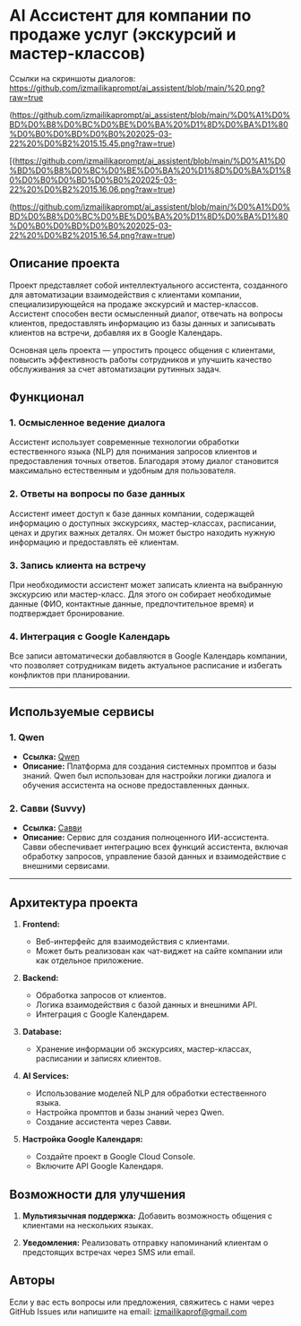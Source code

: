 # AI Ассистент для компании по продаже услуг (экскурсий и мастер-классов)

Ссылки на скриншоты диалогов:
https://github.com/izmailikaprompt/ai_assistent/blob/main/%20.png?raw=true

(https://github.com/izmailikaprompt/ai_assistent/blob/main/%D0%A1%D0%BD%D0%B8%D0%BC%D0%BE%D0%BA%20%D1%8D%D0%BA%D1%80%D0%B0%D0%BD%D0%B0%202025-03-22%20%D0%B2%2015.15.45.png?raw=true)

[(https://github.com/izmailikaprompt/ai_assistent/blob/main/%D0%A1%D0%BD%D0%B8%D0%BC%D0%BE%D0%BA%20%D1%8D%D0%BA%D1%80%D0%B0%D0%BD%D0%B0%202025-03-22%20%D0%B2%2015.16.06.png?raw=true)

(https://github.com/izmailikaprompt/ai_assistent/blob/main/%D0%A1%D0%BD%D0%B8%D0%BC%D0%BE%D0%BA%20%D1%8D%D0%BA%D1%80%D0%B0%D0%BD%D0%B0%202025-03-22%20%D0%B2%2015.16.54.png?raw=true)

## Описание проекта

Проект представляет собой интеллектуального ассистента, созданного для автоматизации взаимодействия с клиентами компании, специализирующейся на продаже экскурсий и мастер-классов. Ассистент способен вести осмысленный диалог, отвечать на вопросы клиентов, предоставлять информацию из базы данных и записывать клиентов на встречи, добавляя их в Google Календарь.

Основная цель проекта — упростить процесс общения с клиентами, повысить эффективность работы сотрудников и улучшить качество обслуживания за счет автоматизации рутинных задач.

## Функционал

### 1. Осмысленное ведение диалога
Ассистент использует современные технологии обработки естественного языка (NLP) для понимания запросов клиентов и предоставления точных ответов. Благодаря этому диалог становится максимально естественным и удобным для пользователя.

### 2. Ответы на вопросы по базе данных
Ассистент имеет доступ к базе данных компании, содержащей информацию о доступных экскурсиях, мастер-классах, расписании, ценах и других важных деталях. Он может быстро находить нужную информацию и предоставлять её клиентам.

### 3. Запись клиента на встречу
При необходимости ассистент может записать клиента на выбранную экскурсию или мастер-класс. Для этого он собирает необходимые данные (ФИО, контактные данные, предпочтительное время) и подтверждает бронирование.

### 4. Интеграция с Google Календарь
Все записи автоматически добавляются в Google Календарь компании, что позволяет сотрудникам видеть актуальное расписание и избегать конфликтов при планировании.

---

## Используемые сервисы

### 1. Qwen
- **Ссылка:** [Qwen](https://chat.qwen.aliyun.com/)
- **Описание:** Платформа для создания системных промптов и базы знаний. Qwen был использован для настройки логики диалога и обучения ассистента на основе предоставленных данных.

### 2. Савви (Suvvy)
- **Ссылка:** [Савви](https://suvvy.ai/)
- **Описание:** Сервис для создания полноценного ИИ-ассистента. Савви обеспечивает интеграцию всех функций ассистента, включая обработку запросов, управление базой данных и взаимодействие с внешними сервисами.

---

## Архитектура проекта

1. **Frontend:**
   - Веб-интерфейс для взаимодействия с клиентами.
   - Может быть реализован как чат-виджет на сайте компании или как отдельное приложение.

2. **Backend:**
   - Обработка запросов от клиентов.
   - Логика взаимодействия с базой данных и внешними API.
   - Интеграция с Google Календарем.

3. **Database:**
   - Хранение информации об экскурсиях, мастер-классах, расписании и записях клиентов.

4. **AI Services:**
   - Использование моделей NLP для обработки естественного языка.
   - Настройка промптов и базы знаний через Qwen.
   - Создание ассистента через Савви.

5. **Настройка Google Календаря:**
   - Создайте проект в Google Cloud Console.
   - Включите API Google Календаря.

## Возможности для улучшения

1. **Мультиязычная поддержка:**
   Добавить возможность общения с клиентами на нескольких языках.

2. **Уведомления:**
   Реализовать отправку напоминаний клиентам о предстоящих встречах через SMS или email.

## Авторы
Если у вас есть вопросы или предложения, свяжитесь с нами через GitHub Issues или напишите на email: izmailikaprof@gmail.com
